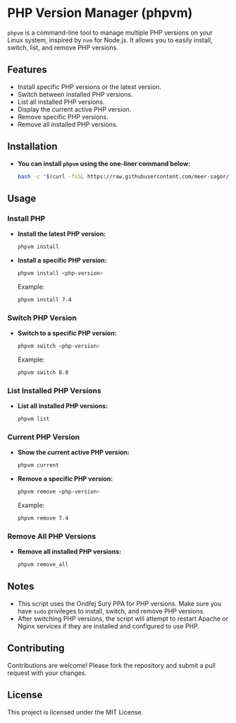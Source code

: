 # PHP Version Manager (phpvm)

`phpvm` is a command-line tool to manage multiple PHP versions on your Linux system, inspired by `nvm` for Node.js. It allows you to easily install, switch, list, and remove PHP versions.

## Features

- Install specific PHP versions or the latest version.
- Switch between installed PHP versions.
- List all installed PHP versions.
- Display the current active PHP version.
- Remove specific PHP versions.
- Remove all installed PHP versions.

## Installation

- **You can install `phpvm` using the one-liner command below:**

    ```bash
    bash -c "$(curl -fsSL https://raw.githubusercontent.com/meer-sagor/phpvm/master/install_phpvm.sh)"
    ```

## Usage

### Install PHP

- **Install the latest PHP version:**
    ```bash
    phpvm install
    ```

- **Install a specific PHP version:**
    ```bash
    phpvm install <php-version>
    ```
    Example:
    ```bash
    phpvm install 7.4
    ```

### Switch PHP Version

- **Switch to a specific PHP version:**
    ```bash
    phpvm switch <php-version>
    ```
    Example:
    ```bash
    phpvm switch 8.0
    ```

### List Installed PHP Versions

- **List all installed PHP versions:**
    ```bash
    phpvm list
    ```

### Current PHP Version

- **Show the current active PHP version:**
    ```bash
    phpvm current
    ```

- **Remove a specific PHP version:**
    ```bash
    phpvm remove <php-version>
    ```
    Example:
    ```bash
    phpvm remove 7.4
    ```

### Remove All PHP Versions

- **Remove all installed PHP versions:**
    ```bash
    phpvm remove_all
    ```

## Notes

- This script uses the Ondřej Surý PPA for PHP versions. Make sure you have `sudo` privileges to install, switch, and remove PHP versions.
- After switching PHP versions, the script will attempt to restart Apache or Nginx services if they are installed and configured to use PHP.

## Contributing

Contributions are welcome! Please fork the repository and submit a pull request with your changes.

## License

This project is licensed under the MIT License.
